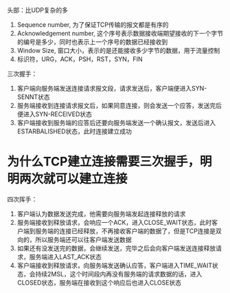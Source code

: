 头部：比UDP复杂的多
  1. Sequence number, 为了保证TCP传输的报文都是有序的
  2. Acknowledgement number, 这个序号表示数据接收端期望接收的下一个字节的编号是多少，同时也表示上一个序号的数据已经接收到
  3. Window Size, 窗口大小，表示的是还能接收多少字节的数据，用于流量控制
  4. 标识符，URG，ACK，PSH，RST，SYN，FIN

三次握手：
  1. 客户端向服务端发送连接请求报文段，请求发送后，客户端便进入SYN-SENNT状态
  2. 服务端接收到连接请求报文后，如果同意连接，则会发送一个应答，发送完后便进入SYN-RECEIVED状态
  3. 客户端接收到服务端的应答后还要向服务端发送一个确认报文，发送后进入ESTARBALISHED状态，此时连接建立成功

# 为什么TCP建立连接需要三次握手，明明两次就可以建立连接


四次挥手：

  1. 客户端认为数据发送完成，他需要向服务端发起连接释放的请求
  2. 服务端接收到释放请求，会响应一个ACK，进入CLOSE_WAIT状态，此时客户端到服务端的连接已经释放，不再接收客户端的数据了，但是TCP连接是双向的，所以服务端还可以往客户端发送数据
  3. 如果还有没发送完的数据，会继续发送，完毕之后会向客户端发送连接释放请求，服务端进入LAST_ACK状态
  4. 客户端接收到释放请求，向服务端发送确认应答，客户端进入TIME_WAIT状态，会持续2MSL，这个时间段内再没有服务端的请求数据的话，进入CLOSED状态，服务端在接收到这个响应后也进入CLOSE状态